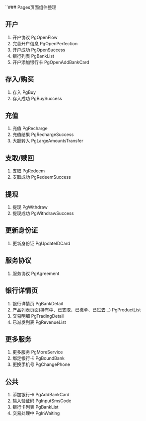 ``### Pages页面组件整理
## 开户
1. 开户协议 PgOpenFlow
2. 完善开户信息 PgOpenPerfection
3. 开户成功  PgOpenSuccess
4. 银行列表 PgBankList
5. 开户添加银行卡 PgOpenAddBankCard

## 存入/购买
1. 存入 PgBuy
2. 存入成功  PgBuySuccess

## 充值
1. 充值 PgRecharge
2. 充值结果 PgRechargeSuccess
3. 大额转入 PgLargeAmountsTransfer

## 支取/赎回
1. 支取 PgRedeem
2. 支取成功 PgRedeemSuccess

## 提现
1. 提现 PgWithdraw
2. 提现成功 PgWithdrawSuccess

## 更新身份证
1. 更新身份证 PgUpdateIDCard

## 服务协议
1. 服务协议 PgAgreement

## 银行详情页
1. 银行详情页 PgBankDetail
2. 产品列表页面(持有中、已支取、已撤单、已过去...) PgProductList
3. 交易明细  PgTradingDetail
4. 已派发列表 PgRevenueList
## 更多服务
1. 更多服务 PgMoreService
2. 绑定银行卡 PgBoundBank
3. 更换手机号 PgChangePhone

## 公共
1. 添加银行卡 PgAddBankCard
2. 输入验证码 PgInputSmsCode
3. 银行卡列表 PgBankList
4. 交易处理中 PgInWaiting

